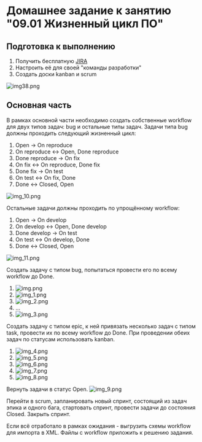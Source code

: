 # Домашнее задание к занятию "09.01 Жизненный цикл ПО"

## Подготовка к выполнению
1. Получить бесплатную [JIRA](https://www.atlassian.com/ru/software/jira/free)
2. Настроить её для своей "команды разработки"
3. Создать доски kanban и scrum

![img38.png](img/img38.png)

## Основная часть
В рамках основной части необходимо создать собственные workflow для двух типов задач: bug и остальные типы задач. Задачи типа bug должны проходить следующий жизненный цикл:
1. Open -> On reproduce
2. On reproduce <-> Open, Done reproduce
3. Done reproduce -> On fix
4. On fix <-> On reproduce, Done fix
5. Done fix -> On test
6. On test <-> On fix, Done
7. Done <-> Closed, Open

![img_10.png](img/09.01/img_10.png)

Остальные задачи должны проходить по упрощённому workflow:
1. Open -> On develop
2. On develop <-> Open, Done develop
3. Done develop -> On test
4. On test <-> On develop, Done
5. Done <-> Closed, Open

![img_11.png](img/09.01/img_11.png)

Создать задачу с типом bug, попытаться провести его по всему workflow до Done.
1. ![img.png](img/09.01/img.png)
2. ![img_1.png](img/09.01/img_1.png)
3. ![img_2.png](img/09.01/img_2.png)
4. ...
5. ![img_3.png](img/09.01/img_3.png)

Создать задачу с типом epic, к ней привязать несколько задач с типом task, провести их по всему workflow до Done. При проведении обеих задач по статусам использовать kanban.
1. ![img_4.png](img/09.01/img_4.png)
2. ![img_5.png](img/09.01/img_5.png)
3. ![img_6.png](img/09.01/img_6.png)
4. ![img_7.png](img/09.01/img_7.png)
5. ![img_8.png](img/09.01/img_8.png)

Вернуть задачи в статус Open. 
![img_9.png](img/09.01/img_9.png)

Перейти в scrum, запланировать новый спринт, состоящий из задач эпика и одного бага, стартовать спринт, провести задачи до состояния Closed. Закрыть спринт.


Если всё отработало в рамках ожидания - выгрузить схемы workflow для импорта в XML. Файлы с workflow приложить к решению задания.

